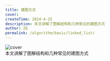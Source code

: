 ```yaml
---
title: 建图方式 
cover: 
createTime: 2024-4-25
description: 本文讲解了图解结构和几种常见的建图方式
author: ZQ
permalink: /algorithm/basic/linked_list/
---
```

![cover]( )
<br> 本文讲解了图解结构和几种常见的建图方式
<!-- more -->

## 
